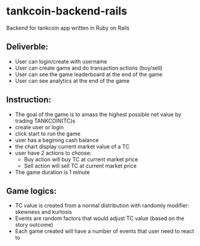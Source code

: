 # tankcoin-backend-rails
Backend for tankcoin app written in Ruby on Rails


## Deliverble:

- User can login/create with username 
- User can create game and do transaction actions (buy/sell) 
- User can see the game leaderboard at the end of the game 
- User can see analytics at the end of the game 

## Instruction:

- The goal of the game is to amass the highest possible net value by trading TANKCOIN(TC)s
- create user or login
- click start to run the game
- user has a begining cash balance
- the chart display current market value of a TC
- user have 2 actions to choose:
  - Buy action will buy TC at current market price
  - Sell action will sell TC at current market price
- The game duration is 1 minute

## Game logics:

- TC value is created from a normal distribution with randomly modifier: skewness and kurtosis
- Events are random factors that would adjust TC value (based on the story outcome)
- Each game created will have a number of events that user need to react to

